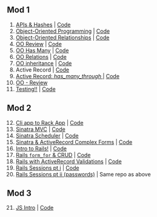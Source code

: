 ## Mod 1
1. [APIs & Hashes](https://youtu.be/8jf7I0KLGhg) | [Code](https://github.com/learn-co-students/web-010818/tree/master/02_apis)
2. [Object-Oriented Programming](https://youtu.be/R1yV-wDqyrs) | [Code](https://github.com/learn-co-students/web-010818/tree/master/03_oo_programming)
3. [Object-Oriented Relationships](https://youtu.be/tJw_i55RWvA) | [Code](https://github.com/learn-co-students/web-010818/tree/master/04_oo_relationships)
4. [OO Review](https://youtu.be/DWsXqpz7oag) | [Code](https://github.com/learn-co-students/web-010818/tree/master/05_more_oo)
5. [OO Has Many](https://youtu.be/BIrId4q371o) | [Code](https://github.com/learn-co-students/web-010818/tree/master/05_more_oo)
6. [OO Relations](https://youtu.be/yR5fVeQbejQ) | [Code](https://github.com/learn-co-students/web-010818/tree/master/06_oo_relations)
7. [OO inheritance](https://youtu.be/ISTaLStj_Ik) | [Code](https://github.com/learn-co-students/web-010818/tree/master/07_inheritance)
8. Active Record | [Code](https://github.com/learn-co-students/web-010818/tree/master/08_activerecord)
9. [Active Record: _has_many_through_ ](https://www.youtube.com/watch?v=SuJOaIYwyAY) | [Code](https://github.com/learn-co-students/web-010818/tree/master/09_activerecord_has_many_through)
10. [OO - Review](https://youtu.be/aTCmK5-7j5I)
11. [Testing!!](https://youtu.be/Q5ZFVeD6RaQ) | [Code](https://github.com/learn-co-students/web-010818/tree/master/10_testing_with_rspec)

 ## Mod 2
12. [Cli app to Rack App](http://youtu.be/lQxlNy-zxU8) | [Code](https://github.com/learn-co-students/web-010818/tree/master/11_rack_example)
13. [Sinatra MVC](https://youtu.be/mJFJYYxpCSc) | [Code](https://github.com/learn-co-students/web-010818/tree/master/12_sinatra_mvc)
14. [Sinatra Scheduler](https://youtu.be/xCBZj_lYYxU) | [Code](https://github.com/learn-co-students/web-010818/tree/master/13_sinatra_scheduler)
15. [Sinatra & ActiveRecord Complex Forms](https://www.youtube.com/watch?v=2APPhduOjwc) | [Code](https://github.com/learn-co-curriculum/sinatra-and-ar-complex-forms-web-010818/)
16. [Intro to Rails!](https://youtu.be/RLfaf4vcw2w) | [Code](https://github.com/learn-co-students/web-010818/tree/master/14_intro_to_rails)
17. [Rails `form_for` & CRUD](http://youtu.be/ibJQGisPnD4) | [Code](https://github.com/learn-co-curriculum/rails-form_for-crud-web-010818)
18. [Rails with ActiveRecord Validations](http://youtu.be/04fcRdITqn4) | [Code](https://github.com/learn-co-curriculum/student-lister-rails-web-012918)
19. [Rails Sessions pt i](http://youtu.be/aM27W3aONvI) | [Code](https://github.com/learn-co-curriculum/student-lister-rails-web-012918)
20. [Rails Sessions pt ii (passwords)](http://youtu.be/EkYu-Q1skj4) | Same repo as above

## Mod 3 
21. [JS Intro](https://youtu.be/KsOdV-uG4Qw) | [Code](https://github.com/learn-co-students/web-010818/tree/master/17_js_intro)
